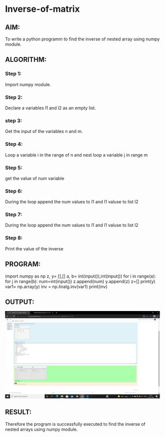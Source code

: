 # Inverse-of-matrix

## AIM:
To write a python programm to find the inverse of nested array using numpy module.

## ALGORITHM:

### Step 1:
Import numpy module.

### Step 2:
Declare a variables l1 and l2 as an empty list.

### step 3:
Get the input of the variables n and m.

### Step 4:
Loop a variable i in the range of n and nest loop a variable j in range m

### Step 5:
get the value of num variable

### Step 6:
During the loop append the num values to l1 and l1 valuse to list l2

### Step 7:
During the loop append the num values to l1 and l1 valuse to list l2

### Step 8:
Print the value of the inverse


## PROGRAM:
import numpy as np
z, y= [],[]
a, b= int(input()),int(input())
for i in range(a):
    for j in range(b):
        num=int(input())
        z.append(num)
    y.append(z)
    z=[]
print(y)
var1= np.array(y)
inv = np.linalg.inv(var1)
print(inv)

## OUTPUT:
![git log](s5.png)

## RESULT:
Therefore the program is successfully executed to find the inverse of nested arrays using numpy module.
